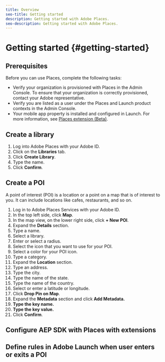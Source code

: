 ```yaml
---
title: Overview
seo-title: Getting started
description: Getting started with Adobe Places.
seo-description: Getting started with Adobe Places.
---
```


# Getting started {#getting-started}

## Prerequisites 

Before you can use Places, complete the following tasks:

* Verify your organization is provisioned with Places in the Admin Console. To ensure that your organization is correctly provisioned, contact your Adobe representative.
* Verify you are listed as a user under the Places and Launch product contexts in the Admin Console.
* Your mobile app property is installed and configured in Launch. For more information, see [Places extension (Beta)](https://aep-sdks.gitbook.io/docs/using-mobile-extensions/places-extension-1). 



## Create a library

1. Log into Adobe Places with your Adobe ID.
2. Click on the **Libraries** tab.
3. Click **Create Library**.
4. Type the name.
5. Click **Confirm**.

## Create a POI

A point of interest \(POI\) is a location or a point on a map that is of interest to you. It can include locations like cafes, restaurants, and so on. 

1. Log in to Adobe Places Services with your Adobe ID.
2. In the top left side, click **Map**.
3. In the map view, on the lower right side, click **+ New POI**. 
4. Expand the **Details** section.
5. Type a name.
6. Select a library.
7. Enter or select a radius. 
8. Select the icon that you want to use for your POI.
9. Select a color for your POI icon.
10. Type a category.
11. Expand the **Location** section.
12. Type an address.
13. Type the city.
14. Type the name of the state.
15. Type the name of the country.
16. Select or enter a latitude or longitude.
17. Click **Drop Pin on Map**.
18. Expand the **Metadata** section and click **Add Metadata.**
19. **Type the key name.**
20. **Type the key value.**
21. Click **Confirm**.

## Configure AEP SDK with Places with extensions

## Define rules in Adobe Launch when user enters or exits a POI



